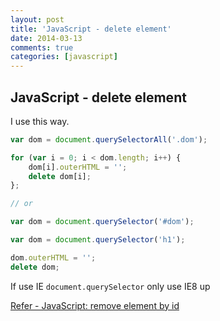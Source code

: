 ```yaml
---
layout: post
title: 'JavaScript - delete element'
date: 2014-03-13
comments: true
categories: [javascript]
---
```

## JavaScript - delete element

I use this way.

```javascript
var dom = document.querySelectorAll('.dom');

for (var i = 0; i < dom.length; i++) {
    dom[i].outerHTML = '';
    delete dom[i];
};

// or

var dom = document.querySelector('#dom');

var dom = document.querySelector('h1');

dom.outerHTML = '';
delete dom;
```

If use IE
`document.querySelector` only use IE8 up

[Refer - JavaScript: remove element by id](http://stackoverflow.com/questions/3387427/javascript-remove-element-by-id)
